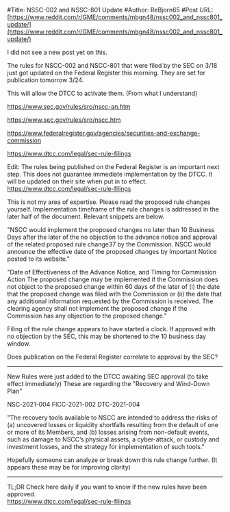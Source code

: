 #Title: NSSC-002 and NSSC-801 Update
#Author: ReBjorn65
#Post URL: [https://www.reddit.com/r/GME/comments/mbgn48/nssc002_and_nssc801_update/](https://www.reddit.com/r/GME/comments/mbgn48/nssc002_and_nssc801_update/)


I did not see a new post yet on this. 

The rules for NSCC-002 and NSCC-801 that were filed by the SEC on 3/18 just got updated on the Federal Register this morning. 
They are set for publication tomorrow 3/24. 

This will allow the DTCC to activate them. (From what I understand)

https://www.sec.gov/rules/sro/nscc-an.htm

https://www.sec.gov/rules/sro/nscc.htm

https://www.federalregister.gov/agencies/securities-and-exchange-commission

https://www.dtcc.com/legal/sec-rule-filings


Edit: The rules being published on the Federal Register is an important next step. This does not guarantee immediate implementation by the DTCC. It will be updated on their site when put in to effect. 
https://www.dtcc.com/legal/sec-rule-filings

This is not my area of expertise. Please read the proposed rule changes yourself. 
Implementation timeframe of the rule changes is addressed in the later half of the document. Relevant snippets are below. 

"NSCC would implement the proposed changes no later than 10 Business Days
after the later of the no objection to the advance notice and approval of the related
proposed rule change37 by the Commission. NSCC would announce the effective date of
the proposed changes by Important Notice posted to its website."

"Date of Effectiveness of the Advance Notice, and Timing for Commission Action
The proposed change may be implemented if the Commission does not object to
the proposed change within 60 days of the later of (i) the date that the proposed change
was filed with the Commission or (ii) the date that any additional information requested
by the Commission is received. The clearing agency shall not implement the proposed
change if the Commission has any objection to the proposed change."

Filing of the rule change appears to have started a clock. 
If approved with no objection by the SEC, this may be shortened to the 10 business day window. 

Does publication on the Federal Register correlate to approval by the SEC?

---

New Rules were just added to the DTCC awaiting SEC approval (to take effect immediately)
These are regarding the "Recovery and Wind-Down Plan" 

NSC-2021-004
FICC-2021-002
DTC-2021-004

"The recovery tools available to NSCC are intended to address the risks of (a) uncovered losses or liquidity
shortfalls resulting from the default of one or more of its Members, and (b) losses arising from
non-default events, such as damage to NSCC’s physical assets, a cyber-attack, or custody and
investment losses, and the strategy for implementation of such tools."

Hopefully someone can analyze or break down this rule change further. 
(It appears these may be for improving clarity)

---

TL;DR Check here daily if you want to know if the new rules have been approved.  
https://www.dtcc.com/legal/sec-rule-filings